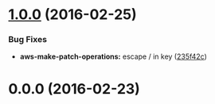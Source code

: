 <a name="1.0.0"></a>
# [1.0.0](https://github.com/ToQoz/aws-make-patch-operations/compare/v1.0.0...v1.0.0) (2016-02-25)


### Bug Fixes

* **aws-make-patch-operations:** escape / in key ([235f42c](https://github.com/ToQoz/aws-make-patch-operations/commit/235f42c))



<a name="0.0.0"></a>
# 0.0.0 (2016-02-23)




